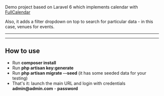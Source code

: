 Demo project based on Laravel 6 which implements calendar with [FullCalendar](https://fullcalendar.io)

Also, it adds a filter dropdown on top to search for particular data - in this case, venues for events.

---

---

## How to use

- Run __composer install__
- Run __php artisan key:generate__
- Run __php artisan migrate --seed__ (it has some seeded data for your testing)
- That's it: launch the main URL and login with credentials __admin@admin.com__ - __password__ 

